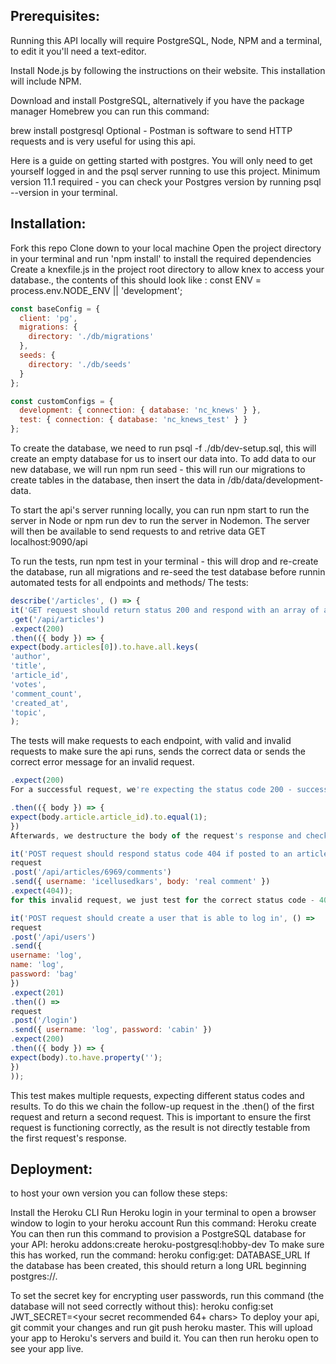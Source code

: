 ## Prerequisites:

Running this API locally will require PostgreSQL, Node, NPM and a terminal, to edit it you'll need a text-editor.

Install Node.js by following the instructions on their website. This installation will include NPM.

Download and install PostgreSQL, alternatively if you have the package manager Homebrew you can run this command:

brew install postgresql
Optional - Postman is software to send HTTP requests and is very useful for using this api.

Here is a guide on getting started with postgres. You will only need to get yourself logged in and the psql server running to use this project. Minimum version 11.1 required - you can check your Postgres version by running psql --version in your terminal.

## Installation:

Fork this repo
Clone down to your local machine
Open the project directory in your terminal and run 'npm install' to install the required dependencies
Create a knexfile.js in the project root directory to allow knex to access your database., the contents of this should look like :
const ENV = process.env.NODE_ENV || 'development';

```js
const baseConfig = {
  client: 'pg',
  migrations: {
    directory: './db/migrations'
  },
  seeds: {
    directory: './db/seeds'
  }
};

const customConfigs = {
  development: { connection: { database: 'nc_knews' } },
  test: { connection: { database: 'nc_knews_test' } }
};
```

To create the database, we need to run psql -f ./db/dev-setup.sql, this will create an empty database for us to insert our data into.
To add data to our new database, we will run npm run seed - this will run our migrations to create tables in the database, then insert the data in /db/data/development-data.

To start the api's server running locally, you can run npm start to run the server in Node or npm run dev to run the server in Nodemon.
The server will then be available to send requests to and retrive data
GET localhost:9090/api

To run the tests, run npm test in your terminal - this will drop and re-create the database, run all migrations and re-seed the test database before runnin automated tests for all endpoints and methods/
The tests:

```js
describe('/articles', () => {
it('GET request should return status 200 and respond with an array of article objects, each object having properties author, title, article_id, body, votes, comment_count, created_at and topic', () => request
.get('/api/articles')
.expect(200)
.then(({ body }) => {
expect(body.articles[0]).to.have.all.keys(
'author',
'title',
'article_id',
'votes',
'comment_count',
'created_at',
'topic',
);
```

The tests will make requests to each endpoint, with valid and invalid requests to make sure the api runs, sends the correct data or sends the correct error message for an invalid request.

```js
.expect(200)
For a successful request, we're expecting the status code 200 - success

.then(({ body }) => {
expect(body.article.article_id).to.equal(1);
})
Afterwards, we destructure the body of the request's response and check that it has the right properties

it('POST request should respond status code 404 if posted to an article ID that doesnt exist', () =>
request
.post('/api/articles/6969/comments')
.send({ username: 'icellusedkars', body: 'real comment' })
.expect(404));
for this invalid request, we just test for the correct status code - 404 not found.

it('POST request should create a user that is able to log in', () =>
request
.post('/api/users')
.send({
username: 'log',
name: 'log',
password: 'bag'
})
.expect(201)
.then(() =>
request
.post('/login')
.send({ username: 'log', password: 'cabin' })
.expect(200)
.then(({ body }) => {
expect(body).to.have.property('');
})
));
```

This test makes multiple requests, expecting different status codes and results. To do this we chain the follow-up request in the .then() of the first request and return a second request. This is important to ensure the first request is functioning correctly, as the result is not directly testable from the first request's response.

## Deployment:

to host your own version you can follow these steps:

Install the Heroku CLI
Run Heroku login in your terminal to open a browser window to login to your heroku account
Run this command:
Heroku create <your project name>
You can then run this command to provision a PostgreSQL database for your API:
heroku addons:create heroku-postgresql:hobby-dev
To make sure this has worked, run the command:
heroku config:get: DATABASE_URL
If the database has been created, this should return a long URL beginning postgres://.

To set the secret key for encrypting user passwords, run this command (the database will not seed correctly without this):
heroku config:set JWT_SECRET=<your secret recommended 64+ chars>
To deploy your api, git commit your changes and run git push heroku master. This will upload your app to Heroku's servers and build it. You can then run heroku open to see your app live.
